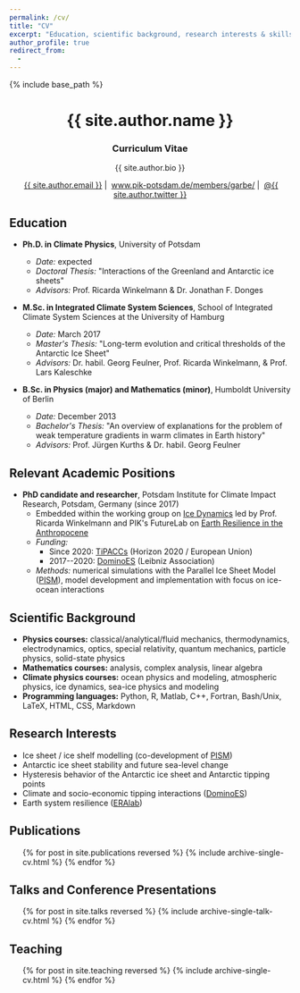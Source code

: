 ```yaml
---
permalink: /cv/
title: "CV"
excerpt: "Education, scientific background, research interests & skills, and more."
author_profile: true
redirect_from:
  - 
---
```


{% include base_path %}

<!-- Click [here](/cv-print/) for a printable version or [download a PDF](/files/cv-print.pdf).<br /><br /><br /> -->

<h1 align="center">{{ site.author.name }}</h1>
<p><h3 align="center">Curriculum Vitae</h3></p>

<p align="center">{{ site.author.bio }}</p>

<p align="center"><i class="fas fa-envelope" aria-hidden="true"></i>&nbsp;<a href="mailto:{{ site.author.email }}">{{ site.author.email }}</a> &#124; <i class="fas fa-desktop" aria-hidden="true"></i>&nbsp;<a href="{{ site.author.uri }}">www.pik-potsdam.de/members/garbe/</a> &#124; <i class="fab fa-twitter" aria-hidden="true"></i>&nbsp;<a href="https://twitter.com/{{ site.author.twitter }}">@{{ site.author.twitter }}</a></p>

## Education
- **Ph.D. in Climate Physics**, University of Potsdam
  - *Date:* expected
  - *Doctoral Thesis:* "Interactions of the Greenland and Antarctic ice sheets"
  - *Advisors:* Prof. Ricarda Winkelmann & Dr. Jonathan F. Donges

- **M.Sc. in Integrated Climate System Sciences**, School of Integrated Climate System Sciences at the University of Hamburg
  - *Date:* March 2017
  - *Master's Thesis:* "Long-term evolution and critical thresholds of the Antarctic Ice Sheet"
  - *Advisors:* Dr. habil. Georg Feulner, Prof. Ricarda Winkelmann, & Prof. Lars Kaleschke

- **B.Sc. in Physics (major) and Mathematics (minor)**, Humboldt University of Berlin
  - *Date:* December 2013
  - *Bachelor's Thesis:* "An overview of explanations for the problem of weak temperature gradients in warm climates in Earth history"
  - *Advisors:* Prof. Jürgen Kurths & Dr. habil. Georg Feulner

## Relevant Academic Positions
- **PhD candidate and researcher**, Potsdam Institute for Climate Impact Research, Potsdam, Germany (since 2017)
  - Embedded within the working group on [Ice Dynamics](https://ricarda.science/group "https://ricarda.science/group") led by Prof. Ricarda Winkelmann and PIK's FutureLab on [Earth Resilience in the Anthropocene](https://www.pik-potsdam.de/earthresilience "https://www.pik-potsdam.de/earthresilience")
  - *Funding:*
    - Since 2020: [TiPACCs](https://www.tipaccs.eu "https://www.tipaccs.eu") (Horizon 2020 / European Union)
    - 2017--2020: [DominoES](https://www.pik-potsdam.de/dominoes "https://www.pik-potsdam.de/dominoes") (Leibniz Association)
  - *Methods:* numerical simulations with the Parallel Ice Sheet Model ([PISM](http://pism-docs.org/ "http://pism-docs.org/")), model development and implementation with focus on ice-ocean interactions
  
## Scientific Background
- **Physics courses:** classical/analytical/fluid mechanics, thermodynamics, electrodynamics, optics, special relativity, quantum mechanics, particle physics, solid-state physics
- **Mathematics courses:** analysis, complex analysis, linear algebra
- **Climate physics courses:** ocean physics and modeling, atmospheric physics, ice dynamics, sea-ice physics and modeling
- **Programming languages:** Python, R, Matlab, C++, Fortran, Bash/Unix, LaTeX, HTML, CSS, Markdown

## Research Interests
- Ice sheet / ice shelf modelling (co-development of [PISM](http://pism-docs.org/ "http://pism-docs.org/"))
- Antarctic ice sheet stability and future sea-level change
- Hysteresis behavior of the Antarctic ice sheet and Antarctic tipping points
- Climate and socio-economic tipping interactions ([DominoES](https://www.pik-potsdam.de/dominoes "https://www.pik-potsdam.de/dominoes"))
- Earth system resilience ([ERAlab](https://www.pik-potsdam.de/earthresilience "https://www.pik-potsdam.de/earthresilience"))

## Publications
<ul>{% for post in site.publications reversed %}
    {% include archive-single-cv.html %}
{% endfor %}</ul>

## Talks and Conference Presentations
<ul>{% for post in site.talks reversed %}
    {% include archive-single-talk-cv.html %}
{% endfor %}</ul>
  
## Teaching
<ul>{% for post in site.teaching reversed %}
    {% include archive-single-cv.html %}
{% endfor %}</ul>
